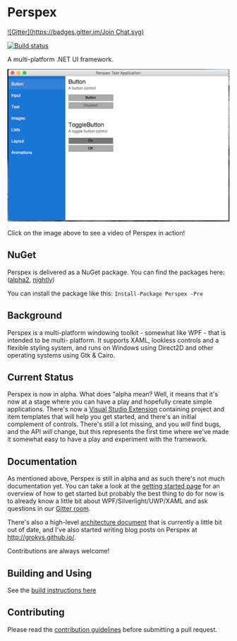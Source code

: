 # Perspex
[![Gitter](https://badges.gitter.im/Join Chat.svg)](https://gitter.im/grokys/Perspex?utm_source=badge&utm_medium=badge&utm_campaign=pr-badge&utm_content=badge)

[![Build status](https://ci.appveyor.com/api/projects/status/hubk3k0w9idyibfg/branch/master?svg=true)](https://ci.appveyor.com/project/grokys/perspex/branch/master)

A multi-platform .NET UI framework.

[![](docs/screen.png)](https://www.youtube.com/watch?t=28&v=c_AB_XSILp0)

Click on the image above to see a video of Perspex in action!

## NuGet

Perspex is delivered as a NuGet package.
You can find the packages here: ([alpha2](https://www.nuget.org/packages/Perspex/0.1.0-alpha2), [nightly](https://www.myget.org/F/perspex-nightly/api/v2/Packages))

You can install the package like this:
`Install-Package Perspex -Pre`

## Background

Perspex is a multi-platform windowing toolkit - somewhat like WPF - that is intended to be multi-
platform. It supports XAML, lookless controls and a flexible styling system, and runs on Windows
using Direct2D and other operating systems using Gtk & Cairo.

## Current Status

Perspex is now in alpha. What does "alpha mean? Well, it means that it's now at a stage where you
can have a play and hopefully create simple applications. There's now a [Visual
Studio Extension](https://visualstudiogallery.msdn.microsoft.com/87db356c-cec9-4a07-b7db-a4ed8a921ac9)
containing project and item templates that will help you get started, and
there's an initial complement of controls. There's still a lot missing, and you
*will* find bugs, and the API *will* change, but this represents the first time
where we've made it somewhat easy to have a play and experiment with the
framework.

## Documentation

As mentioned above, Perspex is still in alpha and as such there's not much documentation yet. You can
take a look at the [getting started page](docs/gettingstarted.md) for an
overview of how to get started but probably the best thing to do for now is to already know a little bit
about WPF/Silverlight/UWP/XAML and ask questions in our [Gitter room](https://gitter.im/grokys/Perspex).

There's also a high-level [architecture document](docs/architecture.md) that is currently a little bit
out of date, and I've also started writing blog posts on Perspex at http://grokys.github.io/.

Contributions are always welcome!

## Building and Using

See the [build instructions here](https://github.com/grokys/Perspex/blob/master/docs/build.md)

## Contributing ##

Please read the [contribution guidelines](docs/contributing.md) before submitting a pull request.
